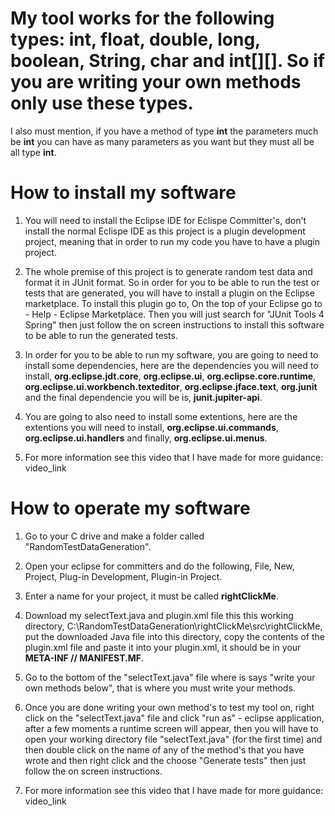 # My tool works for the following types: int, float, double, long, boolean, String, char and int[][]. So if you are writing your own methods only use these types. 
I also must mention, if you have a method of type __int__ the parameters much be __int__ you can have as many parameters as you want but they must all be all type __int__.

# How to install my software

1. You will need to install the Eclipse IDE for Eclispe Committer's, don't install the normal Eclispe IDE as this project is a plugin development project, meaning that in order to run my code you have to have a plugin project.

2. The whole premise of this project is to generate random test data and format it in JUnit format. So in order for you to be able to run the test or tests that are generated, you will have to install a plugin on the Eclipse marketplace. To install this plugin go to, On the top of your Eclipse go to - Help - Eclipse Marketplace. Then you will just search for "JUnit Tools 4 Spring" then just follow the on screen instructions to install this software to be able to run the generated tests.

3. In order for you to be able to run my software, you are going to need to install some dependencies, here are the dependencies you will need to install, __org.eclipse.jdt.core__, __org.eclipse.ui__, __org.eclipse.core.runtime__, __org.eclipse.ui.workbench.texteditor__, __org.eclipse.jface.text__, __org.junit__ and the final dependencie you will be is, __junit.jupiter-api__. 

4. You are going to also need to install some extentions, here are the extentions you will need to install, __org.eclipse.ui.commands__, __org.eclipse.ui.handlers__ and finally, __org.eclipse.ui.menus__.

5. For more information see this video that I have made for more guidance: video_link
   
# How to operate my software
1. Go to your C drive and make a folder called "RandomTestDataGeneration".
 
2. Open your eclipse for committers and do the following, File, New, Project, Plug-in Development, Plugin-in Project.
   
3. Enter a name for your project, it must be called __rightClickMe__.
   
4. Download my selectText.java and plugin.xml file this this working directory, C:\RandomTestDataGeneration\rightClickMe\src\rightClickMe, put the downloaded Java file into this directory, copy the contents of the plugin.xml file and paste it into your plugin.xml, it should be in your __META-INF // MANIFEST.MF__.
   
5. Go to the bottom of the "selectText.java" file where is says "write your own methods below", that is where you must write your methods.
 
6. Once you are done writing your own method's to test my tool on, right click on the "selectText.java" file and click "run as" - eclipse application, after a few moments a runtime screen will appear, then you will have to open your working directory file "selectText.java" (for the first time) and then double click on the name of any of the method's that you have wrote and then right click and the choose "Generate tests" then just follow the on screen instructions.
 
7. For more information see this video that I have made for more guidance: video_link
